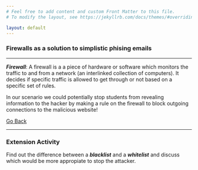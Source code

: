 ```yaml
---
# Feel free to add content and custom Front Matter to this file.
# To modify the layout, see https://jekyllrb.com/docs/themes/#overriding-theme-defaults

layout: default
---
```


### Firewalls as a solution to simplistic phising emails

--- 

***Firewall***:
    A firewall is a a piece of hardware or software which monitors the traffic to and from a network (an interlinked collection of computers). It decides if specific traffic is allowed to get through or not based on a specific set of rules. 

In our scenario we could potentially stop students from revealing information to the hacker by making a rule on the firewall to block outgoing connections to the malicious website!    
   
    
[Go Back](index)

---   


###  Extension Activity


Find out the difference between a ***blacklist*** and a ***whitelist*** and discuss which would be more appropiate to stop the attacker.


